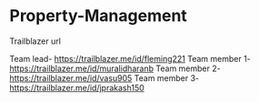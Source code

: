 # Property-Management 


Trailblazer url

Team lead- https://trailblazer.me/id/fleming221
Team member 1- https://trailblazer.me/id/muralidharanb
Team member 2- https://trailblazer.me/id/vasu905
Team member 3- https://trailblazer.me/id/jprakash150
